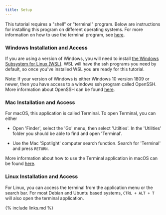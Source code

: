 ```yaml
---
title: Setup
---
```


This tutorial requires a "shell" or "terminal" program. Below are instructions for installing this program on different operating systems. For more information on how to use the terminal program, see [here](https://swcarpentry.github.io/shell-novice/).

### Windows Installation and Access

If you are using a version of Windows, you will need to install [the Windows Subsystem for Linux (WSL)](https://learn.microsoft.com/en-us/windows/wsl/install). WSL will have the ssh programs you need by default, so once you've installed WSL you are ready for this tutorial.

Note: If your version of Windows is either Windows 10 version 1809 or newer, then you have access to a windows ssh program called OpenSSH. More information about OpenSSH can be found [here](https://learn.microsoft.com/en-us/windows-server/administration/openssh/openssh_install_firstuse?tabs=gui). 

### Mac Installation and Access

For macOS, this application is called Terminal. To open Terminal, you can either

* Open 'Finder', select the 'Go' menu, then select 'Utilties'. In the 'Utilities' folder you should be able to find and open 'Terminal'.

* Use the Mac 'Spotlight' computer search function. Search for 'Terminal' and press `RETURN`.

More information about how to use the Terminal application in macOS can be found [here](https://swcarpentry.github.io/shell-novice/).

### Linux Installation and Access

For Linux, you can access the terminal from the application menu or the search bar. For most Debian and Ubuntu based systems, `CTRL + ALT + T` will also open the terminal application.

{% include links.md %}
